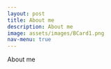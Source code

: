 ```yaml
---
layout: post
title: About me
description: About me
image: assets/images/BCard1.png
nav-menu: true
---
```


About me